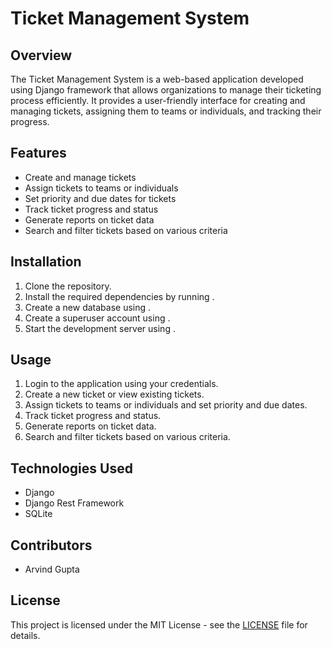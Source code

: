 # Ticket Management System

## Overview
The Ticket Management System is a web-based application developed using Django framework that allows organizations to manage their ticketing process efficiently. It provides a user-friendly interface for creating and managing tickets, assigning them to teams or individuals, and tracking their progress.

## Features
- Create and manage tickets
- Assign tickets to teams or individuals
- Set priority and due dates for tickets
- Track ticket progress and status
- Generate reports on ticket data
- Search and filter tickets based on various criteria

## Installation
1. Clone the repository.
2. Install the required dependencies by running .
3. Create a new database using .
4. Create a superuser account using .
5. Start the development server using .

## Usage
1. Login to the application using your credentials.
2. Create a new ticket or view existing tickets.
3. Assign tickets to teams or individuals and set priority and due dates.
4. Track ticket progress and status.
5. Generate reports on ticket data.
6. Search and filter tickets based on various criteria.

## Technologies Used
- Django
- Django Rest Framework
- SQLite

## Contributors
- Arvind Gupta

## License
This project is licensed under the MIT License - see the [LICENSE](LICENSE) file for details.

